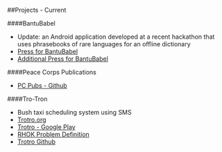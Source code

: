 
##Projects - Current 

####BantuBabel
* Update: an Android application developed at a recent hackathon that uses phrasebooks of rare languages for an offline dictionary
* [Press for BantuBabel](http://techmoran.com/2013/04/01/peace-corps-volunteers-create-bantu-babel-mobile-app-for-seven-local-languages-in-zambia/)
* [Additional Press for BantuBabel](http://bongohive.co.zm/blog/bantu-babel-african-language-translation-app-now-available-on-google-play/)

####Peace Corps Publications
* [PC Pubs - Github](https://github.com/PeaceCorps/PeaceCorps)

####Tro-Tron
* Bush taxi scheduling system using SMS
* [Trotro.org](http://www.trotro.org/)
* [Trotro - Google Play](https://play.google.com/store/apps/details?id=org.trotro&feature=search_result#?t=W251bGwsMSwyLDEsIm9yZy50cm90cm8iXQ..)
* [RHOK Problem Definition](http://www.rhok.org/problems/no-more-tro-tro-uble-public-transportation-app-lose-wait-sms-efficiency-app)
* [Trotro Github](https://github.com/meep366/TroTro)